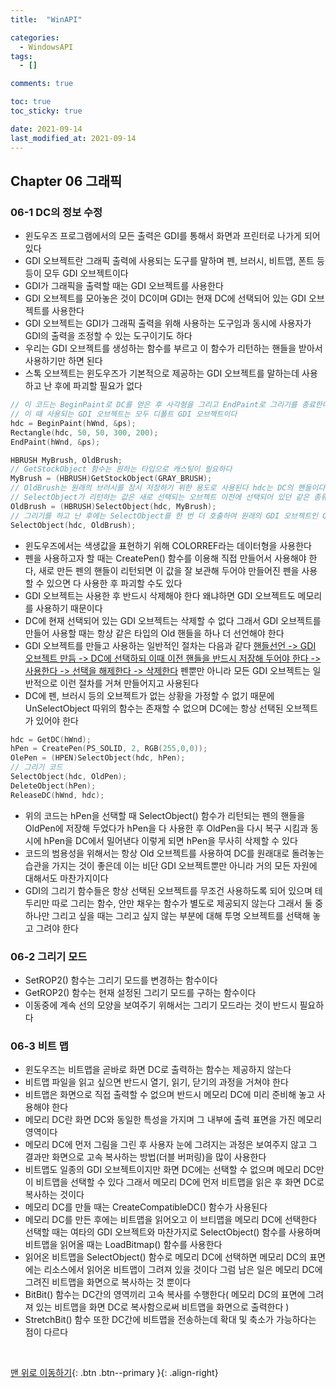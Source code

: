 ```yaml
---
title:  "WinAPI"

categories:
  - WindowsAPI
tags:
  - []

comments: true

toc: true
toc_sticky: true

date: 2021-09-14
last_modified_at: 2021-09-14
---
```


## Chapter 06 그래픽

### 06-1 DC의 정보 수정
- 윈도우즈 프로그램에서의 모든 출력은 GDI를 통해서 화면과 프린터로 나가게 되어 있다
- GDI 오브젝트란 그래픽 출력에 사용되는 도구를 말하며 펜, 브러시, 비트맵, 폰트 등등이 모두 GDI 오브젝트이다
- GDI가 그래픽을 출력할 때는 GDI 오브젝트를 사용한다
- GDI 오브젝트를 모아놓은 것이 DC이며 GDI는 현재 DC에 선택되어 있는 GDI 오브젝트를 사용한다
- GDI 오브젝트는 GDI가 그래픽 출력을 위해 사용하는 도구임과 동시에 사용자가 GDI의 출력을 조정할 수 있는 도구이기도 하다
- 우리는 GDI 오브젝트를 생성하는 함수를 부르고 이 함수가 리턴하는 핸들을 받아서 사용하기만 하면 된다
- 스톡 오브젝트는 윈도우즈가 기본적으로 제공하는 GDI 오브젝트를 말하는데 사용하고 난 후에 파괴할 필요가 없다

```cpp
// 이 코드는 BeginPaint로 DC를 얻은 후 사각형을 그리고 EndPaint로 그리기를 종료한다
// 이 때 사용되는 GDI 오브젝트는 모두 디폴트 GDI 오브젝트이다
hdc = BeginPaint(hWnd, &ps);
Rectangle(hdc, 50, 50, 300, 200);
EndPaint(hWnd, &ps);
```

```cpp
HBRUSH MyBrush, OldBrush;
// GetStockObject 함수는 원하는 타입으로 캐스팅이 필요하다
MyBrush = (HBRUSH)GetStockObject(GRAY_BRUSH);
// OldBrush는 원래의 브러시를 잠시 저장하기 위한 용도로 사용된다 hdc는 DC의 핸들이다
// SelectObject가 리턴하는 값은 새로 선택되는 오브젝트 이전에 선택되어 있던 같은 종류의 오브젝트 핸들이다
OldBrush = (HBRUSH)SelectObject(hdc, MyBrush);
// 그리기를 하고 난 후에는 SelectObject를 한 번 더 호출하여 원래의 GDI 오브젝트인 OldBrush를 복구해야 한다
SelectObject(hdc, OldBrush);
```

- 윈도우즈에서는 색생값을 표현하기 위해 COLORREF라는 데이터형을 사용한다
- 펜을 사용하고자 할 때는 CreatePen() 함수를 이용해 직접 만들어서 사용해야 한다, 새로 만든 펜의 핸들이 리턴되면 이 값을 잘 보관해 두어야 만들어진 펜을 사용할 수 있으면 다 사용한 후 파괴할 수도 있다
- GDI 오브젝트는 사용한 후 반드시 삭제해야 한다 왜냐하면 GDI 오브젝트도 메모리를 사용하기 때문이다
- DC에 현재 선택되어 있는 GDI 오브젝트는 삭제할 수 없다 그래서 GDI 오브젝트를 만들어 사용할 때는 항상 같은 타입의 Old 핸들을 하나 더 선언해야 한다
- GDI 오브젝트를 만들고 사용하는 일반적인 절차는 다음과 같다 <u>핸들선언 -> GDI 오브젝트 만듬 -> DC에 선택하되 이때 이전 핸들을 반드시 저장해 두어야 한다 -> 사용한다 -> 선택을 해제한다 -> 삭제한다</u> 펜뿐만 아니라 모든 GDI 오브젝트는 일반적으로 이런 절차를 거쳐 만들어지고 사용된다
- DC에 펜, 브러시 등의 오브젝트가 없는 상황을 가정할 수 없기 때문에 UnSelectObject 따위의 함수는 존재할 수 없으며 DC에는 항상 선택된 오브젝트가 있어야 한다

```cpp
hdc = GetDC(hWnd);
hPen = CreatePen(PS_SOLID, 2, RGB(255,0,0));
OlePen = (HPEN)SelectObject(hdc, hPen);
// 그리기 코드
SelectObject(hdc, OldPen);
DeleteObject(hPen);
ReleaseDC(hWnd, hdc);
```

- 위의 코드는 hPen을 선택할 때 SelectObject() 함수가 리턴되는 펜의 핸들을 OldPen에 저장해 두었다가 hPen을 다 사용한 후 OldPen을 다시 복구 시킴과 동시에 hPen을 DC에서 밀어낸다 이렇게 되면 hPen을 무사히 삭제할 수 있다
- 코드의 범용성을 위해서는 항상 Old 오브젝트를 사용하여 DC를 원래대로 돌려놓는 습관을 가지는 것이 좋은데 이는 비단 GDI 오브젝트뿐만 아니라 거의 모든 자원에 대해서도 마찬가지이다
- GDI의 그리기 함수들은 항상 선택된 오브젝트를 무조건 사용하도록 되어 있으며 테두리만 따로 그리는 함수, 안만 채우는 함수가 별도로 제공되지 않는다 그래서 둘 중 하나만 그리고 싶을 때는 그리고 싶지 않는 부분에 대해 투명 오브젝트를 선택해 놓고 그려야 한다

### 06-2 그리기 모드
- SetROP2() 함수는 그리기 모드를 변경하는 함수이다
- GetROP2() 함수는 현재 설정된 그리기 모드를 구하는 함수이다
- 이동중에 계속 선의 모양을 보여주기 위해서는 그리기 모드라는 것이 반드시 필요하다

### 06-3 비트 맵
- 윈도우즈는 비트맵을 곧바로 화면 DC로 출력하는 함수는 제공하지 않는다
- 비트맵 파일을 읽고 싶으면 반드시 열기, 읽기, 닫기의 과정을 거쳐야 한다
- 비트맵은 화면으로 직접 출력할 수 없으며 반드시 메모리 DC에 미리 준비해 놓고 사용해야 한다
- 메모리 DC란 화면 DC와 동일한 특성을 가지며 그 내부에 출력 표면을 가진 메모리 영역이다
- 메모리 DC에 먼저 그림을 그린 후 사용자 눈에 그려지는 과정은 보여주지 않고 그 결과만 화면으로 고속 복사하는 방법(더블 버퍼링)을 많이 사용한다
- 비트맵도 일종의 GDI 오브젝트이지만 화면 DC에는 선택할 수 없으며 메모리 DC만이 비트맵을 선택할 수 있다 그래서 메모리 DC에 먼저 비트맵을 읽은 후 화면 DC로 복사하는 것이다
- 메모리 DC를 만들 때는 CreateCompatibleDC() 함수가 사용된다
- 메모리 DC를 만든 후에는 비트맵을 읽어오고 이 브티맵을 메모리 DC에 선택한다 선택할 때는 여타의 GDI 오브젝트와 마찬가지로 SelectObject() 함수를 사용하며 비트맵을 읽어올 때는 LoadBitmap() 함수를 사용한다
- 읽어온 비트맵을 SelectObject() 함수로 메모리 DC에 선택하면 메모리 DC의 표면에는 리소스에서 읽어온 비트맵이 그려져 있을 것이다 그럼 남은 일은 메모리 DC에 그려진 비트맵을 화면으로 복사하는 것 뿐이다
- BitBit() 함수는 DC간의 영역끼리 고속 복사를 수행한다( 메모리 DC의 표면에 그려져 있는 비트맵을 화면 DC로 복사함으로써 비트맵을 화면으로 출력한다 )
- StretchBit() 함수 또한 DC간에 비트맵을 전송하는데 확대 및 축소가 가능하다는 점이 다르다

<br>

[맨 위로 이동하기](#){: .btn .btn--primary }{: .align-right}
